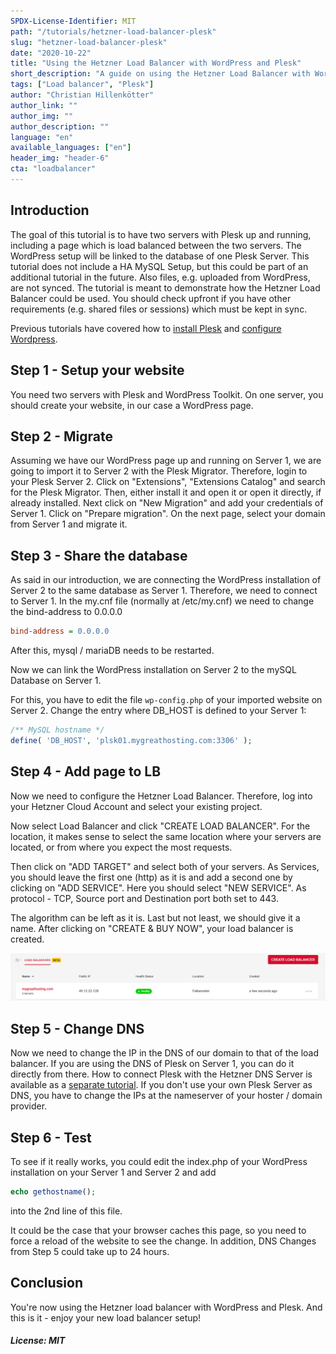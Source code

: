 ```yaml
---
SPDX-License-Identifier: MIT
path: "/tutorials/hetzner-load-balancer-plesk"
slug: "hetzner-load-balancer-plesk"
date: "2020-10-22"
title: "Using the Hetzner Load Balancer with WordPress and Plesk"
short_description: "A guide on using the Hetzner Load Balancer with WordPress and Plesk"
tags: ["Load balancer", "Plesk"]
author: "Christian Hillenkötter"
author_link: ""
author_img: ""
author_description: ""
language: "en"
available_languages: ["en"]
header_img: "header-6"
cta: "loadbalancer"
---
```


## Introduction

The goal of this tutorial is to have two servers with Plesk up and running, including a page which is load balanced between the two servers. The WordPress setup will be linked to the database of one Plesk Server. This tutorial does not include a HA MySQL Setup, but this could be part of an additional tutorial in the future. Also files, e.g. uploaded from WordPress, are not synced. The tutorial is meant to demonstrate how the Hetzner Load Balancer could be used. You should check upfront if you have other requirements (e.g. shared files or sessions) which must be kept in sync.

Previous tutorials have covered how to [install Plesk](/tutorials/install-plesk-cloud-server) and [configure Wordpress](/tutorials/wordpress-with-plesk).

## Step 1 - Setup your website

You need two servers with Plesk and WordPress Toolkit. On one server, you should create your website, in our case a WordPress page.

## Step 2 - Migrate

Assuming we have our WordPress page up and running on Server 1, we are going to import it to Server 2 with the Plesk Migrator. Therefore, login to your Plesk Server 2. Click on "Extensions", "Extensions Catalog" and search for the Plesk Migrator. Then, either install it and open it or open it directly, if already installed. Next click on "New Migration" and add your credentials of Server 1. Click on "Prepare migration". On the next page, select your domain from Server 1 and migrate it.

## Step 3 - Share the database

As said in our introduction, we are connecting the WordPress installation of Server 2 to the same database as Server 1. Therefore, we need to connect to Server 1. In the my.cnf file (normally at /etc/my.cnf) we need to change the bind-address to 0.0.0.0

```ini
bind-address = 0.0.0.0
```

After this, mysql / mariaDB needs to be restarted.

Now we can link the WordPress installation on Server 2 to the mySQL Database on Server 1.

For this, you have to edit the file `wp-config.php` of your imported website on Server 2. Change the entry where DB_HOST is defined to your Server 1:

```php
/** MySQL hostname */
define( 'DB_HOST', 'plsk01.mygreathosting.com:3306' );
```

## Step 4 - Add page to LB

Now we need to configure the Hetzner Load Balancer. Therefore, log into your Hetzner Cloud Account and select your existing project.

Now select Load Balancer and click "CREATE LOAD BALANCER". For the location, it makes sense to select the same location where your servers are located, or from where you expect the most requests.

Then click on "ADD TARGET" and select both of your servers. As Services, you should leave the first one (http) as it is and add a second one by clicking on "ADD SERVICE". Here you should select "NEW SERVICE". As protocol - TCP, Source port and Destination port both set to 443.

The algorithm can be left as it is. Last but not least, we should give it a name. After clicking on "CREATE & BUY NOW", your load balancer is created.

![Load Balancer](images/load_balancer.png)

## Step 5 - Change DNS

Now we need to change the IP in the DNS of our domain to that of the load balancer. If you are using the DNS of Plesk on Server 1, you can do it directly from there. How to connect Plesk with the Hetzner DNS Server is available as a [separate tutorial](/tutorials/plesk-hetzner-dns). If you don't use your own Plesk Server as DNS, you have to change the IPs at the nameserver of your hoster / domain provider.

## Step 6 - Test

To see if it really works, you could edit the index.php of your WordPress installation on your Server 1 and Server 2 and add

```php
echo gethostname();
```

into the 2nd line of this file.

It could be the case that your browser caches this page, so you need to force a reload of the website to see the change. In addition, DNS Changes from Step 5 could take up to 24 hours.

## Conclusion

You're now using the Hetzner load balancer with WordPress and Plesk. And this is it - enjoy your new load balancer setup!

##### License: MIT

<!--

Contributor's Certificate of Origin

By making a contribution to this project, I certify that:

(a) The contribution was created in whole or in part by me and I have
    the right to submit it under the license indicated in the file; or

(b) The contribution is based upon previous work that, to the best of my
    knowledge, is covered under an appropriate license and I have the
    right under that license to submit that work with modifications,
    whether created in whole or in part by me, under the same license
    (unless I am permitted to submit under a different license), as
    indicated in the file; or

(c) The contribution was provided directly to me by some other person
    who certified (a), (b) or (c) and I have not modified it.

(d) I understand and agree that this project and the contribution are
    public and that a record of the contribution (including all personal
    information I submit with it, including my sign-off) is maintained
    indefinitely and may be redistributed consistent with this project
    or the license(s) involved.

Signed-off-by: Christian Hillenkötter

-->
